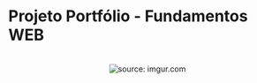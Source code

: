 # Projeto Portfólio - Fundamentos WEB

<br />

<div align="center">
    <img src="https://i.imgur.com/GmkyiBg.png" title="source: imgur.com" /> 
</div>

<br /><br />
